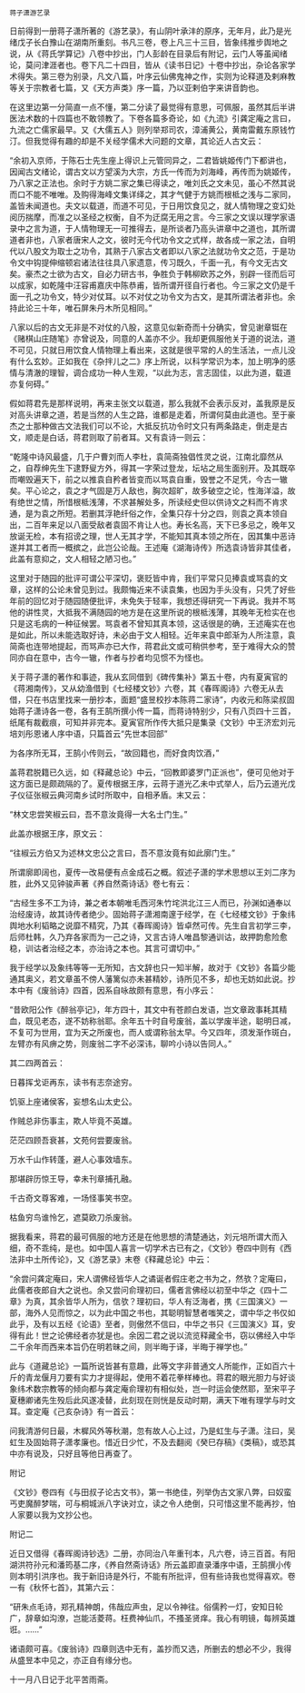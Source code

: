     蒋子潇游艺录 

   日前得到一册蒋子潇所著的《游艺录》，有山阴叶承沣的原序，无年月，此乃是光绪戊子长白豫山在湖南所重刻。书凡三卷，卷上凡三十三目，皆象纬推步舆地之说，从《蒋氏学算记》八卷中抄出，门人彭龄在目录后有附记，云门人等虽闻绪论，莫问津涯者也。卷下凡二十四目，皆从《读书日记》十卷中抄出，杂论各家学术得失。第三卷为别录，凡文八篇，叶序云仙佛鬼神之作，实则为论释道及剌麻教等关于宗教者七篇，又《天方声类》序一篇，乃以亚剌伯字来讲音韵也。

   在这里边第一分简直一点不懂，第二分读了最觉得有意思，可佩服，虽然其后半讲医法术数的十四篇也不敢领教了。下卷各篇多奇论，如《九流》引龚定庵之言曰，九流之亡儒家最早。又《大儒五人》则列举郑司农，漳浦黄公，黄南雷戴东原钱竹汀。但我觉得有趣的却是不关经学儒术大问题的文章，其论近人古文云：

   “余初入京师，于陈石士先生座上得识上元管同异之，二君皆姚姬传门下都讲也，因闻古文绪论，谓古文以方望溪为大宗，方氏一传而为刘海峰，再传而为姚姬传，乃八家之正法也。余时于方姚二家之集已得读之，唯刘氏之文未见，虽心不然其说而口不能不唯唯。及购得海峰文集详绎之，其才气健于方姚而根柢之浅与二家同，盖皆未闻道也。夫文以载道，而道不可见，于日用饮食见之，就人情物理之变幻处阅历揣摩，而准之以圣经之权衡，自不为迂腐无用之言。今三家之文误以理学家语录中之言为道，于人情物理无一可推得去，是所谈者乃高头讲章中之道也，其所谓道者非也，八家者唐宋人之文，彼时无今代功令文之式样，故各成一家之法，自明代以八股文为取士之功令，其熟于八家古文者即以八家之法就功令文之范，于是功令文中钩提伸缩顿宕诸法往往具八家遗意，传习既久，千面一孔，有今文无古文矣。豪杰之士欲为古文，自必力研古书，争胜负于韩柳欧苏之外，别辟一径而后可以成家，如乾隆中汪容甫嘉庆中陈恭甫，皆所谓开径自行者也。今三家之文仍是千面一孔之功令文，特少对仗耳。以不对仗之功令文为古文，是其所谓法者非也。余持此论三十年，唯石屏朱丹木所见相同。”

   八家以后的古文无非是不对仗的八股，这意见似新奇而十分确实，曾见谢章铤在《赌棋山庄随笔》亦曾说及，同意的人盖亦不少。我却更佩服他关于道的说法，道不可见，只就日用饮食人情物理上看出来，这就是很平常的人的生活法，一点儿没有什么玄妙。正如我在《杂拌儿之二》序上所说，以科学常识为本，加上明净的感情与清澈的理智，调合成功一种人生观，“以此为志，言志固佳，以此为道，载道亦复何碍。”

   假如蒋君先是那样说明，再来主张文以载道，那么我就不会表示反对，盖我原是反对高头讲章之道，若是当然的人生之路，谁都是走着，所谓何莫由此道也。至于豪杰之士那种做古文法我们可以不论，大抵反抗功令时文只有两条路走，倒走是古文，顺走是白话，蒋君则取了前者耳。又有袁诗一则云：

   “乾隆中诗风最盛，几于户曹刘而人李杜，袁简斋独倡性灵之说，江南北靡然从之，自荐绅先生下逮野叟方外，得其一字荣过登龙，坛坫之局生面别开。及其既卒而嘲毁遍天下，前之以推袁自矜者皆变而以骂袁自重，毁誉之不足凭，今古一辙矣。平心论之，袁之才气固是万人敌也，胸次超旷，故多破空之论，性海洋溢，故有绝世之情，所惜根柢浅薄，不求甚解处多，所读经史但以供诗文之料而不肯求通，是为袁之所短。若删其浮艳纤俗之作，全集只存十分之四，则袁之真本领自出，二百年来足以八面受敌者袁固不肯让人也。寿长名高，天下已多忌之，晚年又放诞无检，本有招谤之理，世人无其才学，不能知其真本领之所在，因其集中恶诗遂并其工者而一概摈之，此岂公论哉。王述庵《湖海诗传》所选袁诗皆非其佳者，此盖有意抑之，文人相轻之陋习也。”

   这里对于随园的批评可谓公平深切，褒贬皆中肯，我们平常只见捧袁或骂袁的文章，这样的公论未曾见到过。我颇悔近来不读袁集，也因为手头没有，只凭了好些年前的回忆对于随园随便批评，未免失于轻率，我想还得研究一下再说。我并不骂他的讲性灵，大抵我不满随园的地方是在这里所说的根柢浅薄，其晚年无检实在也只是这毛病的一种征候罢。骂袁者不曾知其真本领，这话很是的确，王述庵实在也是如此，所以未能选取好诗，未必由于文人相轻。近年来袁中郎渐为人所注意，袁简斋也连带地提起，而骂声亦已大作，蒋君此文或可稍供参考，至于难得大众的赞同亦自在意中，古今一辙，作者与抄者均见惯不为怪也。

   关于蒋子潇的著作和事迹，我从玄同借到《碑传集补》第五十卷，内有夏寅官的《蒋湘南传》，又从幼渔借到《七经楼文钞》六卷，其《春晖阁诗》六卷无从去借，只在书店里找来一册抄本，面题“盛昱校抄本陈蒋二家诗”，内收元和陈梁叔固始蒋子潇诗各一卷，各有王鹄所撰小传一篇，而蒋诗特别少，只有八页四十三首，纸尾有裁截痕，可知并非完本。夏寅官所作传大抵只是集录《文钞》中王济宏刘元培刘彤恩诸人序中语，只篇首云“先世本回部”

   为各序所无耳，王鹄小传则云，“故回籍也，而好食肉饮酒，”

   盖蒋君脱籍已久远，如《释藏总论》中云，“回教即婆罗门正派也”，便可见他对于这方面已是颇疏隔的了。夏传根据王序，云蒋于道光乙未中式举人，后乃云道光戊子仪征张椒云典河南乡试时所取中，自相矛盾。末又云：

   “林文忠尝笑椒云曰，吾不意汝竟得一大名士门生。”

   此盖亦根据王序，原文云：

   “往椒云方伯又为述林文忠公之言曰，吾不意汝竟有如此廓门生。”

   所谓廓即阔也，夏传一改易便有点金成石之概。叙述子潇的学术思想以王刘二序为胜，此外又见钟骏声著《养自然斋诗话》卷七有云：

   “古经生多不工为诗，兼之者本朝唯毛西河朱竹垞洪北江三人而已，孙渊如通奉以治经废诗，故其诗传者绝少。固始蒋子潇湘南邃于经学，在《七经楼文钞》于象纬舆地水利韬略之说靡不精究，乃其《春晖阁诗》皆卓然可传。先生自言初学三李，后师杜韩，久乃弃各家而为一己之诗，又言古诗人唯昌黎通训诂，故押韵愈险愈稳，训诂者治经之本，亦治诗之本也。其言可谓切中。”

   我于经学以及象纬等等一无所知，古文辞也只一知半解，故对于《文钞》各篇少能通其奥义，若文章虽不傍人藩篱似亦未甚精妙，诗所见不多，却也无妨如此说。抄本中有《废翁诗》四首，因系自咏故颇有意思，有小序云：

   “昔欧阳公作《醉翁亭记》，年方四十，其文中有苍颜白发语，岂文章政事耗其精血，既见老态，遂不妨称翁耶。余年五十时自号废翁，盖以学废半途，聪明日减，不复可为世用，宜为天之所废也，而人或谓称翁太早。今又四年，须发渐作斑白，左臂亦有风痹之势，则废翁二字不必深讳，聊吟小诗以告同人。”

   其二四两首云：

   日暮挥戈讵再东，读书有志奈途穷。

   饥驱上座诸侯客，妄想名山太史公。

   作贼总非伤事主，欺人毕竟不英雄。

   茫茫四顾吾衰甚，文苑何尝要废翁。

   万水千山作转蓬，避人心事效墙东。

   那堪辟历惊王导，幸未刊章捕孔融。

   千古奇文尊客难，一场怪事笑书空。

   枯鱼穷鸟谁怜乞，遮莫欧刀杀废翁。

   据我看来，蒋君的最可佩服的地方还是在他思想的清楚通达，刘元培所谓大而入细，奇不乖纯，是也。如中国人喜言一切学术古已有之，《文钞》卷四中则有《西法非中土所传论》，又《游艺录》末卷《释藏总论》中云：

   “余尝问龚定庵曰，宋人谓佛经皆华人之谲诞者假庄老之书为之，然欤？定庵曰，此儒者夜郎自大之说也。余又尝问俞理初曰，儒者言佛经以初至中华之《四十二章》为真，其余皆华人所为，信欤？理初曰，华人有泛海者，携《三国演义》一部，海外人见而惊之，以为此中国之书也，其聪明智慧者嗤笑之，谓中华之书仅如此乎，及有以五经《论语》至者，则傲然不信曰，中华之书只《三国演义》耳，安得有此！世之论佛经者亦犹是也。余因二君之说以流览释藏全书，窃以佛经入中华二千余年而西来本旨仍在明若昧之间，则半晦于译，半晦于禅学也。”

   此与《道藏总论》一篇所说皆甚有意趣，此等文字非普通文人所能作，正如百六十斤的青龙偃月刀要有实力才提得起，使用不着花拳样棒也。蒋君的眼光胆力与好谈象纬术数宗教等的倾向都与龚定庵俞理初有相似处，岂一时运会使然耶，至宋平子夏穗卿诸先生殁后此风遂凌替，此刻现在则恍是反动时期，满天下唯有理学与时文耳。查定庵《己亥杂诗》有一首云：

   问我清游何日最，木樨风外等秋潮，忽有故人心上过，乃是虹生与子潇。注曰，吴虹生及固始蒋子潇孝廉也。惜近日少忙，不及去翻阅《癸巳存稿》《类稿》，或恐其中亦有说及，只好且等他日再查了。

   附记

   《文钞》卷四有《与田叔子论古文书》，第一书绝佳，列举伪古文家八弊，曰奴蛮丐吏魔醉梦喘，可与桐城派八字诀对立，读之令人绝倒，只可惜这里不能再抄，怕人家要以我为文抄公也。

   附记二

   近日又借得《春晖阁诗钞选》二册，亦同治八年重刊本，凡六卷，诗三百首。有阳湖洪符孙元和潘筠基二序，《养自然斋诗话》所云盖即直录潘序中语，王鹄撰小传则本明引洪序也。我于新旧诗是外行，不能有所批评，但有些诗我也觉得喜欢。卷一有《秋怀七首》，其第六云：

   “研朱点毛诗，郑孔精神朗，伟哉应声虫，足以令神往。俗儒矜一灯，安知日轮广，辞章如沟潦，岂能活菱蒋。枉费神仙爪，不搔圣贤痒。我心有明镜，每辨英雄诳。……”

   诸语颇可喜。《废翁诗》四章则选中无有，盖抄而又选，所删去的想必不少，我得从盛昱本中见之，亦正自有缘分也。

   十一月八日记于北平苦雨斋。

